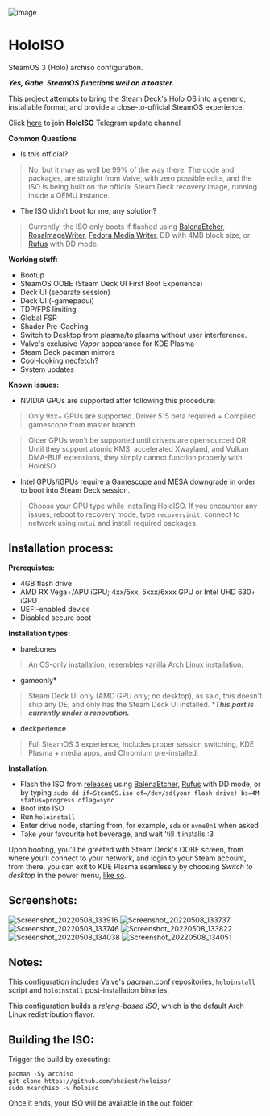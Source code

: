![image](https://user-images.githubusercontent.com/97450182/167457908-07be1a60-7e86-4bef-b7f0-6bd19efd8b24.png)
# HoloISO
SteamOS 3 (Holo) archiso configuration.

***Yes, Gabe. SteamOS functions well on a toaster.***

This project attempts to bring the Steam Deck's Holo OS into a generic, installable format, and provide a close-to-official SteamOS experience.

Click [here](https://t.me/HoloISO) to join **HoloISO** Telegram update channel

**Common Questions**

- Is this official?
> No, but it may as well be 99% of the way there. The code and packages, are straight from Valve, with zero possible edits, and the ISO is being built on the official Steam Deck recovery image, running inside a QEMU instance.
- The ISO didn't boot for me, any solution?
> Currently, the ISO only boots if flashed using [BalenaEtcher](https://www.balena.io/etcher/), [RosaImageWriter](http://wiki.rosalab.ru/en/index.php/ROSA_ImageWriter), [Fedora Media Writer](https://getfedora.org/en/workstation/download/), DD with 4MB block size, or [Rufus](https://rufus.ie) with DD mode.


**Working stuff:**
- Bootup
- SteamOS OOBE (Steam Deck UI First Boot Experience)
- Deck UI (separate session)
- Deck UI (-gamepadui)
- TDP/FPS limiting
- Global FSR
- Shader Pre-Caching
- Switch to Desktop from plasma/to plasma without user interference.
- Valve's exclusive *Vapor* appearance for KDE Plasma
- Steam Deck pacman mirrors
- Cool-looking neofetch?
- System updates

**Known issues:**
- NVIDIA GPUs are supported after following this procedure:

> Only 9xx+ GPUs are supported. Driver 515 beta required + Compiled gamescope from master branch

> Older GPUs won't be supported until drivers are opensourced OR Until they support atomic KMS, accelerated Xwayland, and Vulkan DMA-BUF extensions, they simply cannot function properly with HoloISO.

- Intel GPUs/iGPUs require a Gamescope and MESA downgrade in order to boot into Steam Deck session. 

> Choose your GPU type while installing HoloISO. If you encounter any issues, reboot to recovery mode, type `recoveryinit`, connect to network using `nmtui` and install required packages.

Installation process:
-
**Prerequistes:**
- 4GB flash drive
- AMD RX Vega+/APU iGPU; 4xx/5xx, 5xxx/6xxx GPU
or Intel UHD 630+ iGPU
- UEFI-enabled device
- Disabled secure boot

**Installation types:**
- barebones 
> An OS-only installation, resembles vanilla Arch Linux installation.
- gameonly*
> Steam Deck UI only (AMD GPU only; no desktop), as said, this doesn't ship any DE, and only has the Steam Deck UI installed. 
> ****This part is currently under a renovation.***
- deckperience
> Full SteamOS 3 experience, Includes proper session switching, KDE Plasma + media apps, and Chromium pre-installed.

**Installation:**
- Flash the ISO from [releases](https://github.com/bhaiest/holoiso/releases/latest) using [BalenaEtcher](https://www.balena.io/etcher/), [Rufus](https://rufus.ie) with DD mode, or by typing `sudo dd if=SteamOS.iso of=/dev/sd(your flash drive) bs=4M status=progress oflag=sync`
- Boot into ISO
- Run `holoinstall`
- Enter drive node, starting from, for example, `sda` or `nvme0n1` when asked
- Take your favourite hot beverage, and wait 'till it installs :3

Upon booting, you'll be greeted with Steam Deck's OOBE screen, from where you'll connect to your network, and login to your Steam account, from there, you can exit to KDE Plasma seamlessly by choosing *Switch to desktop* in the power menu, [like so](https://www.youtube.com/watch?v=smfwna2iHho).

Screenshots:
-
![Screenshot_20220508_133916](https://user-images.githubusercontent.com/97450182/167292656-1679e007-4701-4a3c-89ee-2104b5eb12cd.png)
![Screenshot_20220508_133737](https://user-images.githubusercontent.com/97450182/167292672-8bc9032d-4a21-4528-ab7e-b9dbc25a0664.png)
![Screenshot_20220508_133746](https://user-images.githubusercontent.com/97450182/167292722-a68806c1-5768-4790-a8e7-108d7c72bb08.png)
![Screenshot_20220508_133822](https://user-images.githubusercontent.com/97450182/167292731-86fed590-0260-4c5e-ac13-05d284b5fd24.png)
![Screenshot_20220508_134038](https://user-images.githubusercontent.com/97450182/167292734-90036b5f-2571-438e-8951-8d731cd4ae93.png)
![Screenshot_20220508_134051](https://user-images.githubusercontent.com/97450182/167292738-a70d266f-814d-4352-8d38-b920ae3f3381.png)


Notes:
-

This configuration includes Valve's pacman.conf repositories, `holoinstall` script and `holoinstall` post-installation binaries.

This configuration builds a *releng-based ISO*, which is the default Arch Linux redistribution flavor.

Building the ISO:
-
Trigger the build by executing:
```
pacman -Sy archiso
git clone https://github.com/bhaiest/holoiso/
sudo mkarchiso -v holoiso
```
Once it ends, your ISO will be available in the `out` folder.

